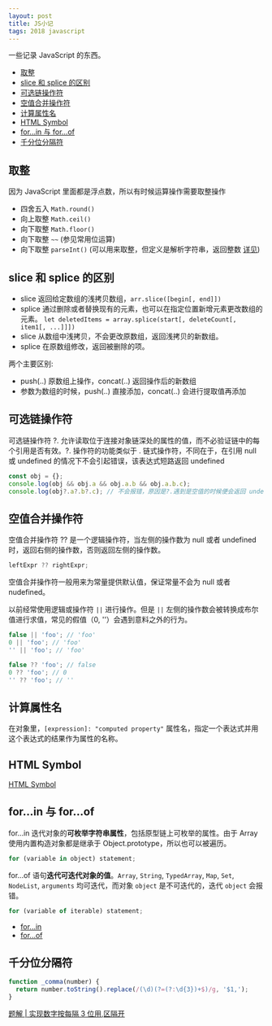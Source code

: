 ```yaml
---
layout: post
title: JS小记
tags: 2018 javascript
---
```


一些记录 JavaScript 的东西。

<!-- vim-markdown-toc GFM -->

- [取整](#取整)
- [slice 和 splice 的区别](#slice-和-splice-的区别)
- [可选链操作符](#可选链操作符)
- [空值合并操作符](#空值合并操作符)
- [计算属性名](#计算属性名)
- [HTML Symbol](#html-symbol)
- [for...in 与 for...of](#forin-与-forof)
- [千分位分隔符](#千分位分隔符)

<!-- vim-markdown-toc -->

## 取整

因为 JavaScript 里面都是浮点数，所以有时候运算操作需要取整操作

- 四舍五入 `Math.round()`
- 向上取整 `Math.ceil()`
- 向下取整 `Math.floor()`
- 向下取整 `~~` (参见常用位运算)
- 向下取整 `parseInt()` (可以用来取整，但定义是解析字符串，返回整数 [详见](https://developer.mozilla.org/en-US/docs/Web/JavaScript/Reference/Global_Objects/parseInt))

## slice 和 splice 的区别

- slice 返回给定数组的浅拷贝数组，`arr.slice([begin[, end]])`
- splice 通过删除或者替换现有的元素，也可以在指定位置新增元素更改数组的元素。
  `let deletedItems = array.splice(start[, deleteCount[, item1[, ...]]])`
- slice 从数组中浅拷贝，不会更改原数组，返回浅拷贝的新数组。
- splice 在原数组修改，返回被删除的项。

两个主要区别:

- push(..) 原数组上操作，concat(..) 返回操作后的新数组
- 参数为数组的时候，push(..) 直接添加，concat(..) 会进行提取值再添加

## 可选链操作符

可选链操作符 ?. 允许读取位于连接对象链深处的属性的值，而不必验证链中的每个引用是否有效。?. 操作符的功能类似于 . 链式操作符，不同在于，在引用 null 或 undefined 的情况下不会引起错误，该表达式短路返回 undefined

```js
const obj = {};
console.log(obj && obj.a && obj.a.b && obj.a.b.c);
console.log(obj?.a?.b?.c); // 不会报错，原因是?.遇到是空值的时候便会返回 undefined
```

## 空值合并操作符

空值合并操作符 ?? 是一个逻辑操作符，当左侧的操作数为 null 或者 undefined 时，返回右侧的操作数，否则返回左侧的操作数。

```js
leftExpr ?? rightExpr;
```

空值合并操作符一般用来为常量提供默认值，保证常量不会为 null 或者 nudefined。

以前经常使用逻辑或操作符 `||` 进行操作。但是 `||` 左侧的操作数会被转换成布尔值进行求值，常见的假值（0, ''）会遇到意料之外的行为。

```js
false || 'foo'; // 'foo'
0 || 'foo'; // 'foo'
'' || 'foo'; // 'foo'

false ?? 'foo'; // false
0 ?? 'foo'; // 0
'' ?? 'foo'; // ''
```

## 计算属性名

在对象里，`[expression]: "computed property"` 属性名，指定一个表达式并用这个表达式的结果作为属性的名称。

## HTML Symbol

[HTML Symbol](https://www.htmlsymbol.com/)

## for...in 与 for...of

for...in 迭代对象的**可枚举字符串属性**，包括原型链上可枚举的属性。由于 Array 使用内置构造对象都是继承于 Object.prototype，所以也可以被遍历。

```js
for (variable in object) statement;
```

for...of 语句**迭代可迭代对象的值**。`Array`, `String`, `TypedArray`, `Map`, `Set`, `NodeList`, `arguments` 均可迭代，而对象 `object` 是不可迭代的，迭代 `object` 会报错。

```js
for (variable of iterable) statement;
```

- [for...in](https://developer.mozilla.org/en-US/docs/Web/JavaScript/Reference/Statements/for...in)
- [for...of](https://developer.mozilla.org/en-US/docs/Web/JavaScript/Reference/Statements/for...of)

## 千分位分隔符

```js
function _comma(number) {
  return number.toString().replace(/(\d)(?=(?:\d{3})+$)/g, '$1,');
}
```

[题解 \| 实现数字按每隔 3 位用,区隔开](https://blog.nowcoder.net/n/633bded80a164c5e946dfcce9df20327?f=comment)
